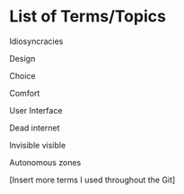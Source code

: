 # List of Terms/Topics 

Idiosyncracies

Design

Choice

Comfort

User Interface

Dead internet

Invisible visible

Autonomous zones

[Insert more terms I used throughout the Git]


